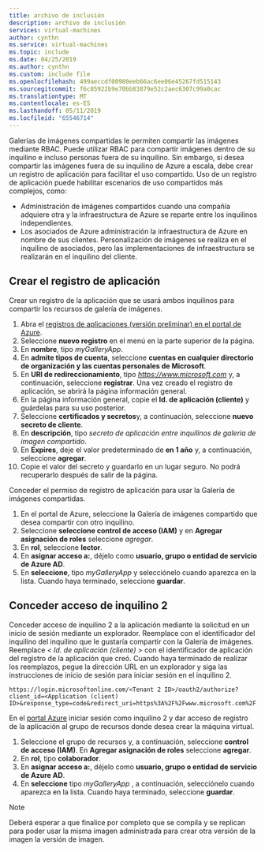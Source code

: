 ```yaml
---
title: archivo de inclusión
description: archivo de inclusión
services: virtual-machines
author: cynthn
ms.service: virtual-machines
ms.topic: include
ms.date: 04/25/2019
ms.author: cynthn
ms.custom: include file
ms.openlocfilehash: 499aeccdf00980eeb66ac6ee06e45267fd515143
ms.sourcegitcommit: f6c85922b9e70bb83879e52c2aec6307c99a0cac
ms.translationtype: MT
ms.contentlocale: es-ES
ms.lasthandoff: 05/11/2019
ms.locfileid: "65546714"
---
```

Galerías de imágenes compartidas le permiten compartir las imágenes mediante RBAC. Puede utilizar RBAC para compartir imágenes dentro de su inquilino e incluso personas fuera de su inquilino. Sin embargo, si desea compartir las imágenes fuera de su inquilino de Azure a escala, debe crear un registro de aplicación para facilitar el uso compartido.  Uso de un registro de aplicación puede habilitar escenarios de uso compartidos más complejos, como: 

* Administración de imágenes compartidos cuando una compañía adquiere otra y la infraestructura de Azure se reparte entre los inquilinos independientes. 
* Los asociados de Azure administración la infraestructura de Azure en nombre de sus clientes. Personalización de imágenes se realiza en el inquilino de asociados, pero las implementaciones de infraestructura se realizarán en el inquilino del cliente. 


## <a name="create-the-app-registration"></a>Crear el registro de aplicación

Crear un registro de la aplicación que se usará ambos inquilinos para compartir los recursos de galería de imágenes.
1. Abra el [registros de aplicaciones (versión preliminar) en el portal de Azure](https://ms.portal.azure.com/#blade/Microsoft_AAD_RegisteredApps/ApplicationsListBlade/quickStartType//sourceType/).    
1. Seleccione **nuevo registro** en el menú en la parte superior de la página.
1. En **nombre**, tipo *myGalleryApp*.
1. En **admite tipos de cuenta**, seleccione **cuentas en cualquier directorio de organización y las cuentas personales de Microsoft**.
1. En **URI de redireccionamiento**, tipo *https://www.microsoft.com* y, a continuación, seleccione **registrar**. Una vez creado el registro de aplicación, se abrirá la página información general.
1. En la página información general, copie el **Id. de aplicación (cliente)** y guárdelas para su uso posterior.   
1. Seleccione **certificados y secretos**y, a continuación, seleccione **nuevo secreto de cliente**.
1. En **descripción**, tipo *secreto de aplicación entre inquilinos de galería de imagen compartido*.
1. En **Expires**, deje el valor predeterminado de **en 1 año** y, a continuación, seleccione **agregar**.
1. Copie el valor del secreto y guardarlo en un lugar seguro. No podrá recuperarlo después de salir de la página.


Conceder el permiso de registro de aplicación para usar la Galería de imágenes compartidas.
1. En el portal de Azure, seleccione la Galería de imágenes compartido que desea compartir con otro inquilino.
1. Seleccione **seleccione control de acceso (IAM)** y en **Agregar asignación de roles** seleccione *agregar*. 
1. En **rol**, seleccione **lector**.
1. En **asignar acceso a:**, déjelo como **usuario, grupo o entidad de servicio de Azure AD**.
1. En **seleccione**, tipo *myGalleryApp* y selecciónelo cuando aparezca en la lista. Cuando haya terminado, seleccione **guardar**.


## <a name="give-tenant-2-access"></a>Conceder acceso de inquilino 2

Conceder acceso de inquilino 2 a la aplicación mediante la solicitud en un inicio de sesión mediante un explorador. Reemplace *<Tenant2 ID>* con el identificador del inquilino del inquilino que le gustaría compartir con la Galería de imágenes. Reemplace *< Id. de aplicación (cliente) >* con el identificador de aplicación del registro de la aplicación que creó. Cuando haya terminado de realizar los reemplazos, pegue la dirección URL en un explorador y siga las instrucciones de inicio de sesión para iniciar sesión en el inquilino 2.

```
https://login.microsoftonline.com/<Tenant 2 ID>/oauth2/authorize?client_id=<Application (client) ID>&response_type=code&redirect_uri=https%3A%2F%2Fwww.microsoft.com%2F 
```

En el [portal Azure](https://portal.azure.com) iniciar sesión como inquilino 2 y dar acceso de registro de la aplicación al grupo de recursos donde desea crear la máquina virtual.

1. Seleccione el grupo de recursos y, a continuación, seleccione **control de acceso (IAM)**. En **Agregar asignación de roles** seleccione **agregar**. 
1. En **rol**, tipo **colaborador**.
1. En **asignar acceso a:**, déjelo como **usuario, grupo o entidad de servicio de Azure AD**.
1. En **seleccione** tipo *myGalleryApp* , a continuación, selecciónelo cuando aparezca en la lista. Cuando haya terminado, seleccione **guardar**.

> [!NOTE]
> Deberá esperar a que finalice por completo que se compila y se replican para poder usar la misma imagen administrada para crear otra versión de la imagen la versión de imagen.

